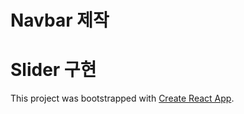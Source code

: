 # Navbar 제작

# Slider 구현

This project was bootstrapped with [Create React App](https://github.com/facebook/create-react-app).
